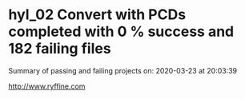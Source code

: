 # hyl_02 Convert with PCDs completed with 0 % success and 182 failing files

Summary of passing and failing projects on: 2020-03-23 at 20:03:39

http://www.ryffine.com
